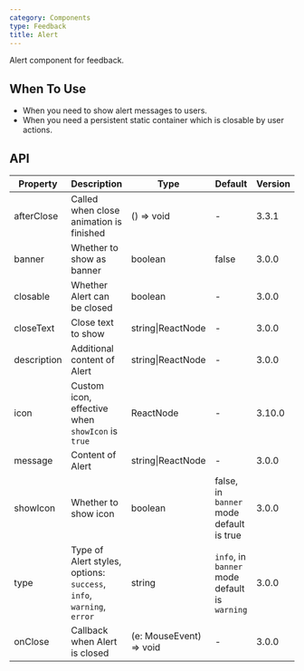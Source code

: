 ```yaml
---
category: Components
type: Feedback
title: Alert
---
```


Alert component for feedback.

## When To Use

- When you need to show alert messages to users.
- When you need a persistent static container which is closable by user actions.

## API

| Property | Description | Type | Default | Version |
| --- | --- | --- | --- | --- |
| afterClose | Called when close animation is finished | () => void | - | 3.3.1 |
| banner | Whether to show as banner | boolean | false | 3.0.0 |
| closable | Whether Alert can be closed | boolean | - | 3.0.0 |
| closeText | Close text to show | string\|ReactNode | - | 3.0.0 |
| description | Additional content of Alert | string\|ReactNode | - | 3.0.0 |
| icon | Custom icon, effective when `showIcon` is `true` | ReactNode | - | 3.10.0 |
| message | Content of Alert | string\|ReactNode | - | 3.0.0 |
| showIcon | Whether to show icon | boolean | false, in `banner` mode default is true | 3.0.0 |
| type | Type of Alert styles, options: `success`, `info`, `warning`, `error` | string | `info`, in `banner` mode default is `warning` | 3.0.0 |
| onClose | Callback when Alert is closed | (e: MouseEvent) => void | - | 3.0.0 |
